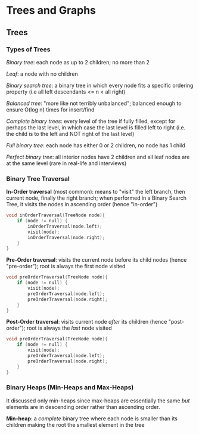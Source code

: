 # Trees and Graphs

## Trees

### Types of Trees

_Binary tree_: each node as up to 2 children; no more than 2

_Leaf_: a node with no children

_Binary search tree_: a binary tree in which every node fits a specific ordering property (i.e all left descendants <= n < all right)

_Balanced tree_: "more like not terribly unbalanced"; balanced enough to ensure O(log n) times for insert/find

_Complete binary trees_: every level of the tree if fully filled, except for perhaps the last level, in which case the last level is filled left to right (i.e. the child is to the left and NOT right of the last level)

_Full binary tree_: each node has either 0 or 2 children, no node has 1 child

_Perfect binary tree_: all interior nodes have 2 children and all leaf nodes are at the same level (rare in real-life and interviews)

### Binary Tree Traversal

**In-Order traversal** (most common): means to "visit" the left branch, then current node, finally the right branch; when performed in a Binary Search Tree, it visits the nodes in ascending order (hence "in-order")

```c++
void inOrderTraversal(TreeNode node){
    if (node != null) {
        inOrderTraversal(node.left);
        visit(node);
        inOrderTraversal(node.right);
    }
}
```

**Pre-Order traversal**: visits the current node before its child nodes (hence "pre-order"); root is always the first node visited

```c++
void preOrderTraversal(TreeNode node){
    if (node != null) {
        visit(node);
        preOrderTraversal(node.left);
        preOrderTraversal(node.right);
    }
}
```

**Post-Order traversal**: visits current node _after_ its children (hence "post-order"); root is always the _last_ node visited

```c++
void preOrderTraversal(TreeNode node){
    if (node != null) {
        visit(node);
        preOrderTraversal(node.left);
        preOrderTraversal(node.right);
    }
}
```

### Binary Heaps (Min-Heaps and Max-Heaps)

It discussed only min-heaps since max-heaps are essentially the same _but_ elements are in descending order rather than ascending order.

**Min-heap**: a _complete_ binary tree where each node is smaller than its children making the root the smallest element in the tree